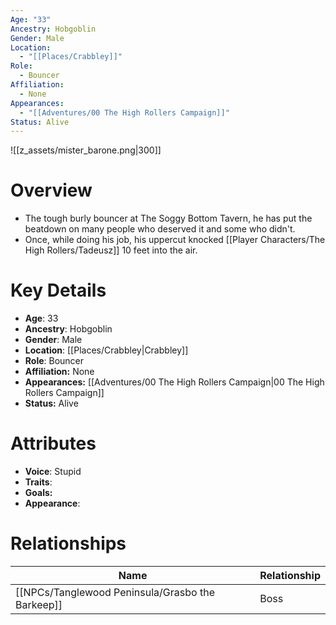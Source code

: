 ```yaml
---
Age: "33"
Ancestry: Hobgoblin
Gender: Male
Location:
  - "[[Places/Crabbley]]"
Role:
  - Bouncer
Affiliation:
  - None
Appearances:
  - "[[Adventures/00 The High Rollers Campaign]]"
Status: Alive
---
```

![[z_assets/mister_barone.png|300]]

# Overview
- The tough burly bouncer at The Soggy Bottom Tavern, he has put the beatdown on many people who deserved it and some who didn't.
- Once, while doing his job, his uppercut knocked [[Player Characters/The High Rollers/Tadeusz]] 10 feet into the air.

# Key Details
- **Age**: 33
- **Ancestry**: Hobgoblin
- **Gender**: Male
- **Location**: [[Places/Crabbley\|Crabbley]]
- **Role**: Bouncer
- **Affiliation:** None
- **Appearances:** [[Adventures/00 The High Rollers Campaign\|00 The High Rollers Campaign]]
- **Status:** Alive

# Attributes
- **Voice**: Stupid
- **Traits**: 
- **Goals:** 
- **Appearance**: 

# Relationships

| Name                   | Relationship |
| ---------------------- | ------------ |
| [[NPCs/Tanglewood Peninsula/Grasbo the Barkeep]] | Boss         |
